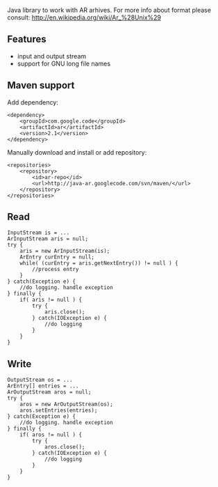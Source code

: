 Java library to work with AR arhives. For more info about format please consult:
http://en.wikipedia.org/wiki/Ar_%28Unix%29


## Features ##
  * input and output stream
  * support for GNU long file names

## Maven support ##

Add dependency:
```
<dependency>
	<groupId>com.google.code</groupId>
	<artifactId>ar</artifactId>
	<version>2.1</version>
</dependency>
```

Manually download and install or add repository:
```
<repositories>
	<repository>
		<id>ar-repo</id>
		<url>http://java-ar.googlecode.com/svn/maven/</url>
	</repository>
</repositories>
```

## Read ##
```
InputStream is = ...
ArInputStream aris = null;
try {
	aris = new ArInputStream(is);
	ArEntry curEntry = null;
	while( (curEntry = aris.getNextEntry()) != null ) {
	    //process entry
	}
} catch(Exception e) {
	//do logging. handle exception
} finally {
	if( aris != null ) {
	    try {
	        aris.close();
	    } catch(IOException e) {
	        //do logging
	    }
	}
}
```

## Write ##
```
OutputStream os = ...
ArEntry[] entries = ...
ArOutputStream aros = null;
try {
	aros = new ArOutputStream(os);
	aros.setEntries(entries);
} catch(Exception e) {
	//do logging. handle exception
} finally {
	if( aros != null ) {
	    try {
	        aros.close();
	    } catch(IOException e) {
	        //do logging
	    }
	}
}
```